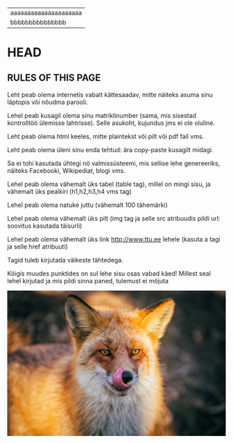 <html>
  <head>
<title>Page Title</title>
</head>
  <body>
  <table>
    <tr>
      <td>aaaaaaaaaaaaaaaaaaaaa</td>
    </tr>
    <tr>
      <td>bbbbbbbbbbbbbbb</td>
    </tr>
  </table>
  <h1>  HEAD  </h1>
  
  <h2> RULES OF THIS PAGE </h2>
  <p>
 Leht peab olema internetis vabalt kättesaadav, mitte näiteks asuma sinu läptopis või nõudma parooli.
  
Lehel peab kusagil olema sinu matriklinumber (sama, mis sisestad kontrolltöö ülemisse lahtrisse). Selle asukoht, kujundus jms ei ole oluline.

Leht peab olema html keeles, mitte plaintekst või pilt või pdf fail vms.

Leht peab olema üleni sinu enda tehtud: ära copy-paste kusagilt midagi.

Sa ei tohi kasutada ühtegi nö valmissüsteemi, mis sellise lehe genereeriks, näiteks Facebooki, Wikipediat, blogi vms.

Lehel peab olema vähemalt üks tabel (table tag), millel on mingi sisu, ja vähemalt üks pealkiri (h1,h2,h3,h4 vms tag)

Lehel peab olema natuke juttu (vähemalt 100 tähemärki)

Lehel peab olema vähemalt üks pilt (img tag ja selle src atribuudis pildi url: soovitus kasutada täisurli)

Lehel peab olema vähemalt üks link http://www.ttu.ee lehele (kasuta a tagi ja selle href atribuuti)

Tagid tuleb kirjutada väikeste tähtedega.

Kõigis muudes punktides on sul lehe sisu osas vabad käed! Millest seal lehel kirjutad ja mis pildi sinna paned, tulemust ei mõjuta
  </p>
  <img src="1683461.jpg" alt="There was a fox">
    </body>
</html>
